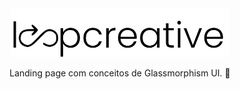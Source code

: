 <div align="center">
  <img src="./assets/logo.svg" width="350px">
  <p>Landing page com conceitos de Glassmorphism UI. 🥂</p>
</div>
